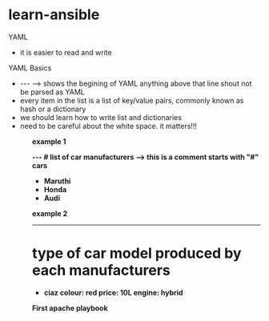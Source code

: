 # learn-ansible

YAML 
   <ul> <li> it is easier to read and write </li></ul>
YAML Basics
   <p> 
        <ul> 
            <li> --- --> shows the begining of YAML anything above that line shout not be parsed as YAML </li>
            <li> every item in the list is a list of key/value pairs, commonly known as hash or a dictionary </li>
            <li>we should learn how to write list and dictionaries </li>
            <li>need to be careful about the white space. it matters!!! </li>
        <ul>
    </p>
<p> <b> example 1 <b> </p>

<span> --- </span>
<span> # list of car manufacturers --> this is a comment starts with "#" </span>
cars
  - Maruthi
  - Honda
  - Audi

example 2 

---
# type of car model produced by each manufacturers 
- ciaz
   colour: red
   price: 10L
   engine: hybrid

First apache playbook
